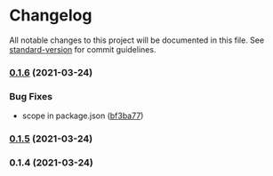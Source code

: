 # Changelog

All notable changes to this project will be documented in this file. See [standard-version](https://github.com/conventional-changelog/standard-version) for commit guidelines.

### [0.1.6](https://github.com/GreenCubeIO/gpayments/compare/v0.1.5...v0.1.6) (2021-03-24)


### Bug Fixes

* scope in package.json ([bf3ba77](https://github.com/GreenCubeIO/gpayments/commit/bf3ba77e19a868adb2704d1f7dbbde5444ecd64f))

### [0.1.5](https://github.com/cayasso/gpayments/compare/v0.1.4...v0.1.5) (2021-03-24)

### 0.1.4 (2021-03-24)
